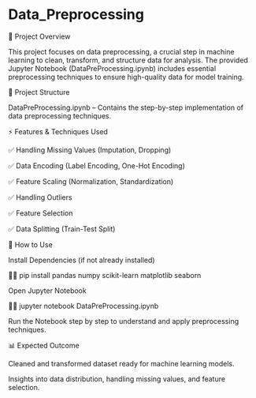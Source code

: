 # Data_Preprocessing
📌 Project Overview

This project focuses on data preprocessing, a crucial step in machine learning to clean, transform, and structure data for analysis. The provided Jupyter Notebook (DataPreProcessing.ipynb) includes essential preprocessing techniques to ensure high-quality data for model training.


📂 Project Structure

DataPreProcessing.ipynb – Contains the step-by-step implementation of data preprocessing techniques.


⚡ Features & Techniques Used

✅ Handling Missing Values (Imputation, Dropping)

✅ Data Encoding (Label Encoding, One-Hot Encoding)

✅ Feature Scaling (Normalization, Standardization)

✅ Handling Outliers

✅ Feature Selection

✅ Data Splitting (Train-Test Split)


🔧 How to Use

Install Dependencies (if not already installed)

👨‍💻 pip install pandas numpy scikit-learn matplotlib seaborn
  

Open Jupyter Notebook

👨‍💻 jupyter notebook DataPreProcessing.ipynb


Run the Notebook step by step to understand and apply preprocessing techniques.


📊 Expected Outcome

Cleaned and transformed dataset ready for machine learning models.

Insights into data distribution, handling missing values, and feature selection.
